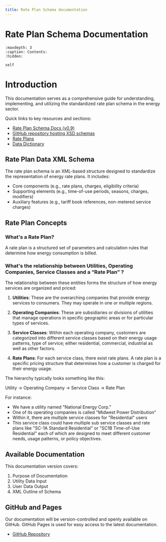 ```yaml
---
title: Rate Plan Schema documentation
---
```


# Rate Plan Schema Documentation

```{toctree}
:maxdepth: 3
:caption: Contents:
:hidden:

self
```

# Introduction

This documentation serves as a comprehensive guide for understanding, implementing, and utilizing the standardized rate plan schema in the energy sector.

 Quick links to key resources and sections:
  - [Rate Plan Schema Docs (v0.9)](https://flux-tailor.github.io/rate-plan-documentation/_static/rate-plan-schema-docs/v0.9/rate_plan_data_input.html)
  - [GitHub repository hosting XSD schemas](https://github.com/Flux-Tailor/rate-plan-schema)
  - [Rate Plans ](#rate-plans)
  - [Data Dictionary](https://iedr-public-static-files.s3.amazonaws.com/documentation/IEDR_DataDictionary-RatePlanData_V001_20240112.pdf)


## Rate Plan Data XML Schema

The rate plan schema is an XML-based structure designed to standardize the representation of energy rate plans. It includes:

- Core components (e.g., rate plans, charges, eligibility criteria)
- Supporting elements (e.g., time-of-use periods, seasons, charges, modifiers)
- Auxiliary features (e.g., tariff book references, non-metered service charges)

## Rate Plan Concepts

### What's a Rate Plan?

A rate plan is a structured set of parameters and calculation rules that determine how energy consumption is billed. 


### What's the relationship between Utilities, Operating Companies, Service Classes and a “Rate Plan” ?

The relationship between these entities forms the structure of how energy services are organized and priced:

1. **Utilities**: These are the overarching companies that provide energy services to consumers. They may operate in one or multiple regions.

2. **Operating Companies**: These are subsidiaries or divisions of utilities that manage operations in specific geographic areas or for particular types of services.

3. **Service Classes**: Within each operating company, customers are categorized into different service classes based on their energy usage patterns, type of service; either residential, commercial, industrial as well as other factors.

4. **Rate Plans**: For each service class, there exist rate plans. A rate plan is a specific pricing structure that determines how a customer is charged for their energy usage.

The hierarchy typically looks something like this:

Utility → Operating Company → Service Class → Rate Plan

For instance:
- We have a utility named "National Energy Corp."
- One of its operating companies is called "Midwest Power Distribution"
- Within it, there are multiple service classes for "Residential" users
- This service class could have multiple sub service classes and rate plans like "SC-1A Standard Residential" or "SC1B Time-of-Use Residential" each of which are designed to meet different customer needs, usage patterns, or policy objectives.

## Available Documentation

This documentation version covers:

1. Purpose of Documentation
2. Utility Data Input
3. User Data Output
4. XML Outline of Schema

## GitHub and Pages

Our documentation will be version-controlled and openly available on GitHub. GitHub Pages is used for easy access to the latest documentation.

- [GitHub Repository](https://github.com/Flux-Tailor/rate-plan-documentation)
